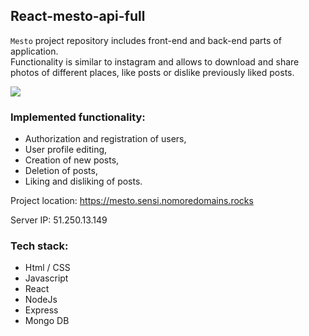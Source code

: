 ## React-mesto-api-full  

`Mesto` project repository includes front-end and back-end parts of application.  
Functionality is similar to instagram and allows to download and share photos of different places, like posts or dislike previously liked posts.


![](frontend/public/mesto-react_preview_640px.gif)

### Implemented functionality: 
- Authorization and registration of users,
- User profile editing,
- Creation of new posts,
- Deletion of posts,
- Liking and disliking of posts.

Project location: https://mesto.sensi.nomoredomains.rocks

Server IP: 51.250.13.149

### Tech stack:  
- Html / CSS
- Javascript
- React
- NodeJs
- Express
- Mongo DB
